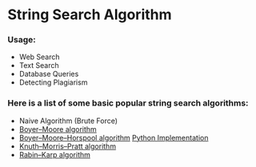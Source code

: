 # String Search Algorithm

### Usage:
* Web Search
* Text Search
* Database Queries
* Detecting Plagiarism

### Here is a list of some basic popular string search algorithms:
* Naive Algorithm (Brute Force)
* [Boyer–Moore algorithm](https://en.wikipedia.org/wiki/Boyer%E2%80%93Moore_string_search_algorithm)
* [Boyer–Moore–Horspool algorithm](https://en.wikipedia.org/wiki/Boyer%E2%80%93Moore%E2%80%93Horspool_algorithm)
[Python Implementation](https://github.com/Jason-Yuan/Interview-Code/blob/master/String%20Search%20Algorithm/BMHSearch.py)
* [Knuth–Morris–Pratt algorithm](https://en.wikipedia.org/wiki/Knuth%E2%80%93Morris%E2%80%93Pratt_algorithm)
* [Rabin–Karp algorithm](https://en.wikipedia.org/wiki/Rabin%E2%80%93Karp_algorithm)